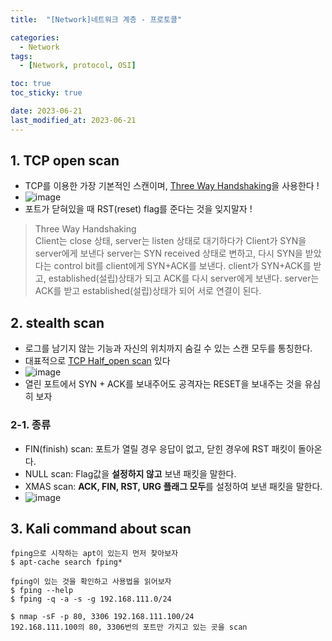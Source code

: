 ```yaml
---
title:  "[Network]네트워크 계층 - 프로토콜"

categories:
  - Network
tags:
  - [Network, protocol, OSI] 

toc: true
toc_sticky: true

date: 2023-06-21
last_modified_at: 2023-06-21
---
```


<!-- post 폴더 이름 -> 연관성을 찾지못함 ( 이상하게 바꿔도 정상적으로 작동했기때문 ) -->


## 1. TCP open scan
- TCP를 이용한 가장 기본적인 스캔이며, <u>Three Way Handshaking</u>을 사용한다 !
- ![image](https://github.com/whalebee/Whalebee.github.io/assets/127908829/dde63658-628f-4140-b696-8d4499276713)
- 포트가 닫혀있을 때 RST(reset) flag를 준다는 것을 잊지말자 !

> Three Way Handshaking <br>
> Client는 close 상태, server는 listen 상태로 대기하다가
> Client가 SYN을 server에게 보낸다
> server는 SYN received 상태로 변하고, 다시 SYN을 받았다는 control bit를 client에게 SYN+ACK를 보낸다.
> client가 SYN+ACK를 받고, established(설립)상태가 되고 ACK를 다시 server에게 보낸다.
> server는 ACK를 받고 established(설립)상태가 되어 서로 연결이 된다.

## 2. stealth scan
- 로그를 남기지 않는 기능과 자신의 위치까지 숨길 수 있는 스캔 모두를 통칭한다.
- 대표적으로 <u>TCP Half_open scan</u> 있다
- ![image](https://github.com/whalebee/Whalebee.github.io/assets/127908829/0976c416-76d7-41d8-a6b5-33bd028eadc9)
- 열린 포트에서 SYN + ACK를 보내주어도 공격자는 RESET을 보내주는 것을 유심히 보자

### 2-1. 종류
- FIN(finish) scan: 포트가 열릴 경우 응답이 없고, 닫힌 경우에 RST 패킷이 돌아온다.
- NULL scan: Flag값을 **설정하지 않고** 보낸 패킷을 말한다.
- XMAS scan: **ACK, FIN, RST, URG 플래그 모두**를 설정하여 보낸 패킷을 말한다.
- ![image](https://github.com/whalebee/Whalebee.github.io/assets/127908829/73fd7c0a-f4a8-43ef-b8eb-2e2fd612df7e)



## 3. Kali command about scan
```
fping으로 시작하는 apt이 있는지 먼저 찾아보자
$ apt-cache search fping*

fping이 있는 것을 확인하고 사용법을 읽어보자
$ fping --help
$ fping -q -a -s -g 192.168.111.0/24

$ nmap -sF -p 80, 3306 192.168.111.100/24
192.168.111.100의 80, 3306번의 포트만 가지고 있는 곳을 scan
```